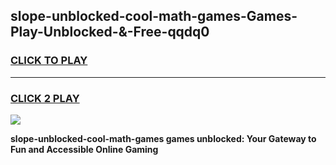 
## slope-unblocked-cool-math-games-Games-Play-Unblocked-&-Free-qqdq0
<h3>
<a href="https://premium76.site?title=slope-unblocked-cool-math-games&ref=24A">CLICK TO PLAY</a></h3>
<hr>

<h3>
<a href="https://premium76.site?title=slope-unblocked-cool-math-games&ref=24A">CLICK 2 PLAY</a>
  
</h3>

<a href="https://premium76.site?title=slope-unblocked-cool-math-games&ref=24A"><img src="https://clearcache.store/games.png"></a>


**slope-unblocked-cool-math-games games unblocked: Your Gateway to Fun and Accessible Online Gaming**

